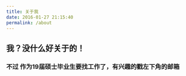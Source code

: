 ```yaml
---
title: 关于我
date: 2016-01-27 21:15:40
permalink: /about
---
```

## 我？没什么好关于的！
### 不过 作为19届硕士毕业生要找工作了，有兴趣的戳左下角的邮箱